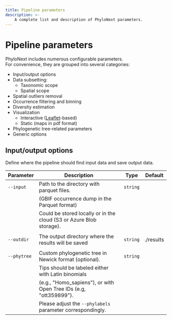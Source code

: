 ```yaml
---
title: Pipeline parameters
description: >-
    A complete list and description of PhyloNext parameters.
---
```


# Pipeline parameters

PhyloNext includes numerous configurable parameters.  
For convenience, they are grouped into several categories: 

- Input/output options
- Data subsetting:
    * Taxonomic scope
    * Spatial scope
- Spatial outliers removal
- Occurrence filtering and binning
- Diversity estimation
- Visualization
    * Interactive ([Leaflet](https://leafletjs.com/)-based)
    * Static (maps in pdf format)
- Phylogenetic tree-related parameters
- Generic options

## Input/output options

Define where the pipeline should find input data and save output data.

| Parameter   | Description                                                          | Type     | Default   |
| ----------- | -------------------------------------------------------------------- | -------- | --------- |
| `--input`   | Path to the directory with parquet files.                            | `string` |           |
|             | (GBIF occurrence dump in the Parquet format)                         |          |           |
|             | Could be stored locally or in the cloud (S3 or Azure Blob storage).  |          |           |
|             |                                                                      |          |           |
| `--outdir`  | The output directory where the results will be saved                 | `string` | ./results |
|             |                                                                      |          |           |
| `--phytree` | Custom phylogenetic tree in Newick format (optional).                | `string` |           |
|             | Tips should be labeled either with Latin binomials                   |          |           |
|             | (e.g., "Homo_sapiens"), or with Open Tree IDs (e.g, "ott359899").    |          |           |
|             | Please adjust the `--phylabels` parameter correspondingly.           |          |           |

